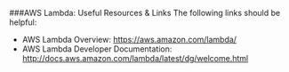 ###AWS Lambda: Useful Resources & Links
The following links should be helpful:

- AWS Lambda Overview: https://aws.amazon.com/lambda/
- AWS Lambda Developer Documentation: http://docs.aws.amazon.com/lambda/latest/dg/welcome.html

